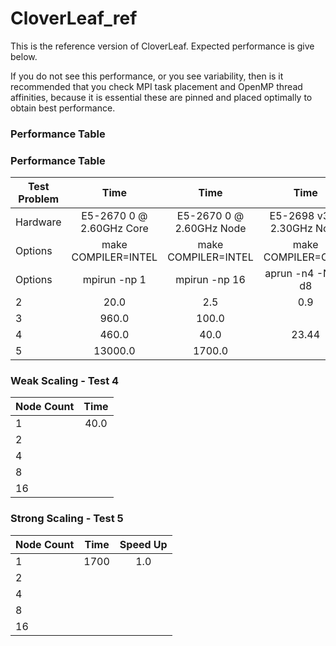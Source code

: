 # CloverLeaf_ref

This is the reference version of CloverLeaf. Expected performance is give below.

If you do not see this performance, or you see variability, then is it recommended that you check MPI task placement and OpenMP thread affinities, because it is essential these are pinned and placed optimally to obtain best performance.

### Performance Table
### Performance Table

| Test Problem  | Time                         | Time                        | Time                        |
| ------------- |:----------------------------:|:---------------------------:|:---------------------------:|
| Hardware      |  E5-2670 0 @ 2.60GHz Core    | E5-2670 0 @ 2.60GHz Node    | E5-2698 v3 @ 2.30GHz Node   |
| Options       |  make COMPILER=INTEL         | make COMPILER=INTEL         | make COMPILER=CRAY          |
| Options       |  mpirun -np 1                | mpirun -np 16               | aprun -n4 -N4 -d8           |
| 2             | 20.0                         | 2.5                         | 0.9                         |
| 3             | 960.0                        | 100.0                       |                             |
| 4             | 460.0                        | 40.0                        | 23.44                       |
| 5             | 13000.0                      | 1700.0                      |                             |

### Weak Scaling - Test 4

| Node Count | Time         |
| ---------- |:------------:|
| 1          |   40.0       |
| 2          |              |
| 4          |              |
| 8          |              |
| 16         |              |


### Strong Scaling - Test 5

| Node Count | Time          | Speed Up |
| ---------- |:-------------:|:--------:|
| 1          |   1700        |  1.0     |
| 2          |               |          |
| 4          |               |          |
| 8          |               |          |
| 16         |               |          |


